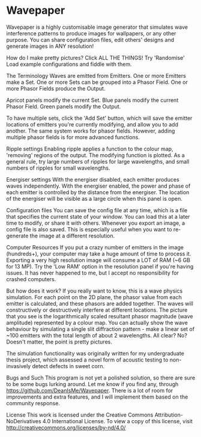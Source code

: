 # Wavepaper
Wavepaper is a highly customisable image generator that simulates wave interference patterns to produce images for wallpapers, or any other purpose. You can share configuration files, edit others' designs and generate images in ANY resolution!

How do I make pretty pictures?
Click ALL THE THINGS!
Try 'Randomise'
Load example configurations and fiddle with them.

The Terminology
Waves are emitted from Emitters.
One or more Emitters make a Set.
One or more Sets can be grouped into a Phasor Field.
One or more Phasor Fields produce the Output.

Apricot panels modify the current Set.
Blue panels modify the current Phasor Field.
Green panels modify the Output.
 
To have multiple sets, click the 'Add Set' button, which will save the emitter locations of emitters you're currently modifying, and allow you to add another. 
The same system works for phasor fields. However, adding multiple phasor fields is for more advanced functions.

Ripple settings
Enabling ripple applies a function to the colour map, 'removing' regions of the output. The modifying function is plotted.
As a general rule, try large numbers of ripples for large wavelengths, and small numbers of ripples for small wavelengths.

Energiser settings
With the energiser disabled, each emitter produces waves independently. With the energiser enabled, the power and phase of each emitter is controlled by the distance from the energiser.
The location of the energiser will be visible as a large circle when this panel is open.

Configuration files
You can save the config file at any time, which is a file that specifies the current state of your window. You can load this at a later time to modify, or share it with others. Whenever you export an image, a config file is also saved. This is especially useful when you want to re-generate the image at a different resolution.

Computer Resources
If you put a crazy number of emitters in the image (hundreds+), your computer may take a huge amount of time to process it.
Exporting a very high resolution image will consume a LOT of RAM (~6 GB for 13 MP). Try the 'Low RAM' option in the resolution panel if you're having issues. It has never happened to me, but I accept no responsibility for crashed computers.

But how does it work?
If you really want to know, this is a wave physics simulation. For each point on the 2D plane, the phasor value from each emitter is calculated, and these phasors are added together. The waves will constructively or destructively interfere at different locations. The picture that you see is the logarithmically scaled resultant phasor magnitude (wave amplitude) represented by a colour map. You can actually  show the wave behaviour by simulating a single slit diffraction pattern - make a linear set of ~100 emitters with the total length of about 2 wavelengths. All clear? No? Doesn't matter, the point is pretty pictures.

The simulation functionality was originally written for my undergraduate thesis project, which assessed a novel form of acoustic testing to non-invasively detect defects in sweet corn.

Bugs and Such
This program is not yet a polished solution, so there are sure to be some bugs lurking around. Let me know if you find any, through https://github.com/DeanIsMe/Wavepaper. There is a lot of room for improvements and extra features, and I will implement them based on the community response.

License
This work is licensed under the Creative Commons Attribution-NoDerivatives 4.0 International License. To view a copy of this license, visit http://creativecommons.org/licenses/by-nd/4.0/
